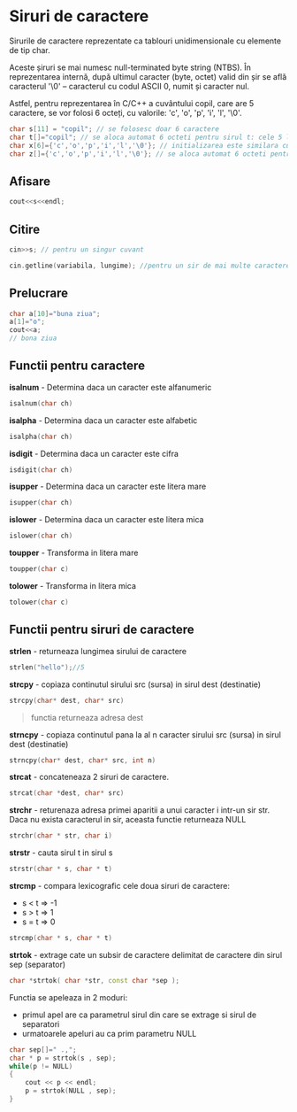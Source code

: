 # Siruri de caractere
Sirurile de caractere reprezentate ca tablouri unidimensionale cu elemente de tip char.

Aceste șiruri se mai numesc null-terminated byte string (NTBS). În reprezentarea internă, după ultimul caracter (byte, octet) valid din șir se află caracterul '\0' – caracterul cu codul ASCII 0, numit și caracter nul.

Astfel, pentru reprezentarea în C/C++ a cuvântului copil, care are 5 caractere, se vor folosi 6 octeți, cu valorile: 'c', 'o', 'p', 'i', 'l', '\0'.

```cpp
char s[11] = "copil"; // se folosesc doar 6 caractere
char t[]="copil"; // se aloca automat 6 octeti pentru sirul t: cele 5 litere si caracterul nul \0
char x[6]={'c','o','p','i','l','\0'}; // initializarea este similara cu cea a unui tablou oarecare - sirurile de caractere sunt tablouri
char z[]={'c','o','p','i','l','\0'}; // se aloca automat 6 octeti pentru sir
```

## Afisare
```cpp
cout<<s<<endl;
```

## Citire 
```cpp
cin>>s; // pentru un singur cuvant
```
```cpp
cin.getline(variabila, lungime); //pentru un sir de mai multe caractere
```
## Prelucrare
```cpp
char a[10]="buna ziua";
a[1]="o";
cout<<a;
// bona ziua
```
## Functii pentru caractere
**isalnum** - Determina daca un caracter este alfanumeric
```cpp
isalnum(char ch)
```
**isalpha** - Determina daca un caracter este alfabetic
```cpp
isalpha(char ch)
```
**isdigit** - Determina daca un caracter este cifra 
```cpp
isdigit(char ch)
```

**isupper** - Determina daca un caracter este litera mare 
```cpp
isupper(char ch)
```
**islower** - Determina daca un caracter este litera mica 
```cpp
islower(char ch)
```
**toupper** - Transforma in litera mare
```cpp
toupper(char c)
```
**tolower** - Transforma in litera mica 
```cpp
tolower(char c)
```
## Functii pentru siruri de caractere
**strlen** - returneaza lungimea sirului de caractere
```cpp
strlen("hello");//5
```
**strcpy** - copiaza continutul sirului src (sursa) in sirul dest (destinatie)
```cpp
strcpy(char* dest, char* src) 
```
> functia returneaza adresa dest

**strncpy** - copiaza continutul pana la al n caracter sirului src (sursa) in sirul dest (destinatie)
```cpp
strncpy(char* dest, char* src, int n) 
```
**strcat** - concateneaza 2 siruri de caractere. 
```cpp
strcat(char *dest, char* src)
```
**strchr** - returenaza adresa primei aparitii a unui caracter i intr-un sir str. Daca nu exista caracterul in sir, aceasta functie returneaza NULL
```cpp
strchr(char * str, char i)
```
**strstr** - cauta sirul t in sirul s
```cpp
strstr(char * s, char * t)
```
**strcmp** - compara lexicografic cele doua siruri de caractere:
* s < t => -1
* s > t => 1
* s = t => 0
```cpp
strcmp(char * s, char * t)
```
**strtok** - extrage cate un subsir de caractere delimitat de caractere din sirul sep (separator)
```cpp
char *strtok( char *str, const char *sep );
```
Functia se apeleaza in 2 moduri:
* primul apel are ca parametrul sirul din care se extrage si sirul de separatori
* urmatoarele apeluri au ca prim parametru NULL
```cpp
char sep[]=" .,";
char * p = strtok(s , sep);
while(p != NULL)
{
    cout << p << endl;
    p = strtok(NULL , sep);
}
```
